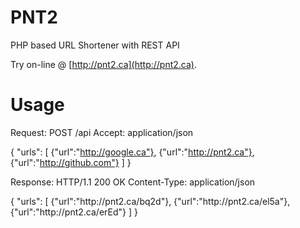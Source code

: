 PNT2
====

PHP based URL Shortener with REST API

Try on-line @ [http://pnt2.ca](http://pnt2.ca).

Usage
=====

Request:
POST /api
Accept: application/json

{
    "urls":
    [
        {"url":"http://google.ca"},
        {"url":"http://pnt2.ca"},
        {"url":"http://github.com"}
    ]
}

Response:
HTTP/1.1 200 OK
Content-Type: application/json

{
    "urls":
    [
        {"url":"http:\/\/pnt2.ca\/bq2d"},
        {"url":"http:\/\/pnt2.ca\/el5a"},
        {"url":"http:\/\/pnt2.ca\/erEd"}
    ]
}